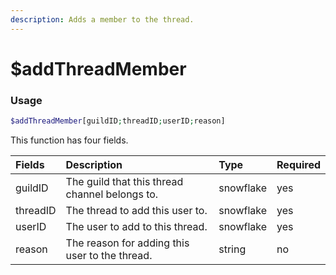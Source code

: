 ```yaml
---
description: Adds a member to the thread.
---
```


# $addThreadMember

### Usage

```php
$addThreadMember[guildID;threadID;userID;reason]
```

This function has four fields.

| Fields | Description | Type | Required |
| :--- | :--- | :--- | :--- |
| guildID | The guild that this thread channel belongs to. | snowflake | yes |
| threadID | The thread to add this user to. | snowflake | yes |
| userID | The user to add to this thread. | snowflake | yes |
| reason | The reason for adding this user to the thread. | string | no |

